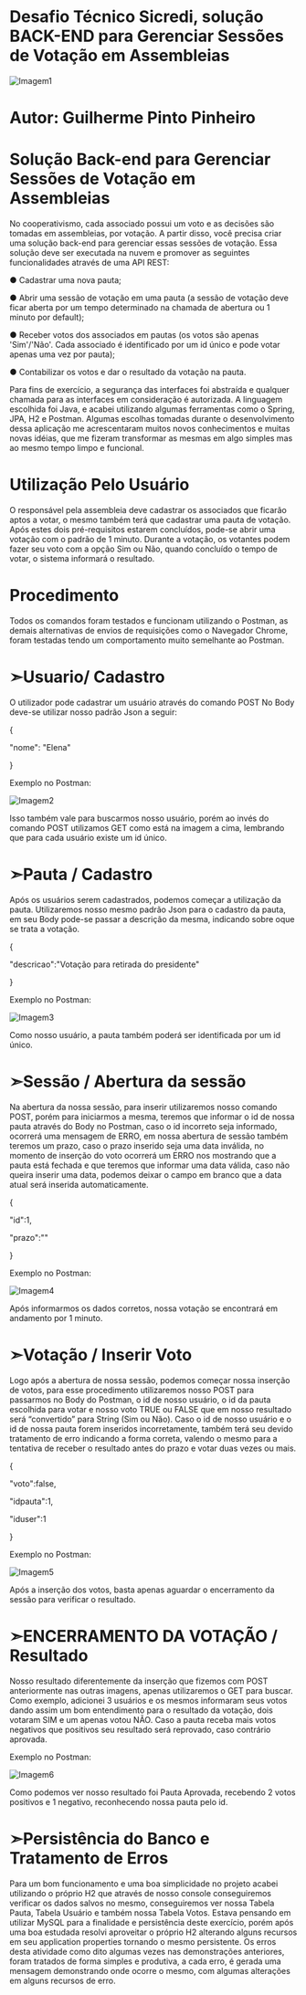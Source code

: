 # Desafio Técnico Sicredi, solução BACK-END para Gerenciar Sessões de Votação em Assembleias

![Imagem1](Imagens/img1.png)

# Autor: Guilherme Pinto Pinheiro 

# Solução Back-end para	Gerenciar Sessões de Votação em Assembleias

No cooperativismo, cada associado possui um voto e as decisões são tomadas em assembleias, por votação.
A partir disso, você precisa criar uma solução back-end para gerenciar essas sessões de votação.
Essa solução deve ser executada na nuvem e promover as seguintes funcionalidades através de uma API REST:

● Cadastrar uma nova pauta;

● Abrir uma sessão de votação em uma pauta (a sessão de votação deve ficar aberta por um tempo determinado na chamada de abertura ou 1 minuto por default);

● Receber votos dos associados em pautas (os votos são apenas 'Sim'/'Não'. Cada associado é identificado por um id único e pode votar apenas uma vez por pauta);

● Contabilizar os votos e dar o resultado da votação na pauta.

Para fins de exercício, a segurança das interfaces foi abstraída e qualquer chamada para as interfaces em consideração é autorizada. 
A linguagem escolhida foi Java, e acabei utilizando algumas ferramentas como o Spring, JPA, H2 e Postman.
Algumas escolhas tomadas durante o desenvolvimento dessa aplicação me acrescentaram muitos novos conhecimentos e muitas novas idéias, 
que me fizeram transformar as mesmas em algo simples mas ao mesmo tempo limpo e funcional.

# Utilização Pelo Usuário

O responsável pela assembleia deve cadastrar os associados que ficarão aptos a votar, o mesmo também terá que cadastrar uma pauta de votação.
Após estes dois pré-requisitos estarem concluídos, pode-se abrir uma votação com o padrão de 1 minuto.
Durante a votação, os votantes podem fazer seu voto com a opção Sim ou Não, quando concluído o tempo de votar, o sistema informará o resultado.

# Procedimento

Todos os comandos foram testados e funcionam utilizando o Postman, as demais alternativas de envios de requisições como o Navegador Chrome, 
foram testadas tendo um comportamento muito semelhante ao Postman.

# ➣Usuario/ Cadastro

O utilizador pode cadastrar um usuário através do comando POST 
No Body deve-se utilizar nosso padrão Json a seguir:

{

"nome": "Elena"

}

Exemplo no Postman:


![Imagem2](Imagens/img2.png)

Isso também vale para buscarmos nosso usuário, porém ao invés do comando POST utilizamos GET como está na imagem a cima, 
lembrando que para cada usuário existe um id único.

# ➣Pauta / Cadastro

Após os usuários serem cadastrados, podemos começar a utilização da pauta.
Utilizaremos nosso mesmo padrão Json para o cadastro da pauta, em seu
Body pode-se passar a descrição da mesma, indicando sobre oque se trata a votação.

{

"descricao":"Votação para retirada do presidente"

}

Exemplo no Postman: 

![Imagem3](Imagens/img3.png)

Como nosso usuário, a pauta também poderá ser identificada por um id único.

# ➣Sessão / Abertura da sessão

Na abertura da nossa sessão, para inserir utilizaremos nosso comando POST, porém para iniciarmos a mesma, teremos que informar o id de nossa pauta através do Body no Postman, 
caso o id incorreto seja informado, ocorrerá uma mensagem de ERRO, em nossa abertura de sessão também teremos um prazo, caso o prazo inserido seja uma data inválida, 
no momento de inserção do voto ocorrerá um ERRO nos mostrando que a pauta está fechada e que teremos que informar uma data válida, 
caso não queira inserir uma data, podemos deixar o campo em branco que a data atual será inserida automaticamente.

{

"id":1,

"prazo":""

}

Exemplo no Postman:

![Imagem4](Imagens/img4.png)

Após informarmos os dados corretos, nossa votação se encontrará em andamento por 1 minuto.

# ➣Votação / Inserir Voto

Logo após a abertura de nossa sessão, podemos começar nossa inserção de votos, para esse procedimento utilizaremos nosso POST para passarmos no Body do Postman, 
o id de nosso usuário, o id da pauta escolhida para votar e nosso voto TRUE ou FALSE que em nosso resultado será “convertido” para String (Sim ou Não). 
Caso o id de nosso usuário e o id de nossa pauta forem inseridos incorretamente, também terá seu devido tratamento de erro indicando a forma correta, 
valendo o mesmo para a tentativa de receber o resultado antes do prazo e votar duas vezes ou mais.

{

"voto":false,

"idpauta":1, 

"iduser":1

}

Exemplo no Postman:

![Imagem5](Imagens/img5.png)

Após a inserção dos votos, basta apenas aguardar o encerramento da sessão para verificar o resultado.

# ➣ENCERRAMENTO DA VOTAÇÃO / Resultado 

Nosso resultado diferentemente da inserção que fizemos com POST anteriormente nas outras imagens, apenas utilizaremos o GET para buscar.
Como exemplo, adicionei 3 usuários e os mesmos informaram seus votos dando assim um bom entendimento para o resultado da votação, 
dois votaram SIM e um apenas votou NÃO. Caso a pauta receba mais votos negativos que positivos seu resultado será reprovado, caso contrário aprovada.

Exemplo no Postman:

![Imagem6](Imagens/img6.png)

Como podemos ver nosso resultado foi Pauta Aprovada, recebendo 2 votos positivos e 1 negativo, reconhecendo nossa pauta pelo id.

# ➣Persistência do Banco e Tratamento de Erros

Para um bom funcionamento e uma boa simplicidade no projeto acabei utilizando o próprio H2 que através de nosso console conseguiremos verificar os dados salvos no mesmo, 
conseguiremos ver nossa Tabela Pauta, Tabela Usuário e também nossa Tabela Votos.
Estava pensando em utilizar MySQL para a finalidade e persistência deste exercício, porém após uma boa estudada resolvi aproveitar o próprio H2 alterando alguns recursos em seu application properties tornando o mesmo persistente.
Os erros desta atividade como dito algumas vezes nas demonstrações anteriores, foram tratados de forma simples e produtiva, a cada erro, é gerada uma mensagem demonstrando onde ocorre o mesmo, com algumas alterações em alguns recursos de erro.












